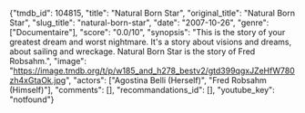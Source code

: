 {"tmdb_id": 104815, "title": "Natural Born Star", "original_title": "Natural Born Star", "slug_title": "natural-born-star", "date": "2007-10-26", "genre": ["Documentaire"], "score": "0.0/10", "synopsis": "This is the story of your greatest dream and worst nightmare. It's a story about visions and dreams, about sailing and wreckage. Natural Born Star is the story of Fred Robsahm.", "image": "https://image.tmdb.org/t/p/w185_and_h278_bestv2/gtd399qgxJZeHfW780zh4xGtaOk.jpg", "actors": ["Agostina Belli (Herself)", "Fred Robsahm (Himself)"], "comments": [], "recommandations_id": [], "youtube_key": "notfound"}